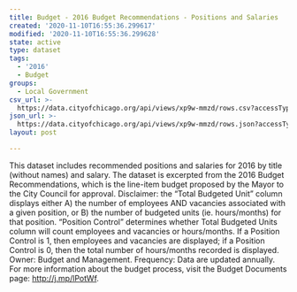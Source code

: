 ```yaml
---
title: Budget - 2016 Budget Recommendations - Positions and Salaries
created: '2020-11-10T16:55:36.299617'
modified: '2020-11-10T16:55:36.299628'
state: active
type: dataset
tags:
  - '2016'
  - Budget
groups:
  - Local Government
csv_url: >-
  https://data.cityofchicago.org/api/views/xp9w-mmzd/rows.csv?accessType=DOWNLOAD
json_url: >-
  https://data.cityofchicago.org/api/views/xp9w-mmzd/rows.json?accessType=DOWNLOAD
layout: post

---
```

This dataset includes recommended positions and salaries for 2016 by title (without names) and salary. The dataset is excerpted from the 2016 Budget Recommendations, which is the line-item budget proposed by the Mayor to the City Council for approval. Disclaimer: the “Total Budgeted Unit” column displays either A) the number of employees AND vacancies associated with a given position, or B) the number of budgeted units (ie. hours/months) for that position. “Position Control” determines whether Total Budgeted Units column will count employees and vacancies or hours/months. If a Position Control is 1, then employees and vacancies are displayed; if a Position Control is 0, then the total number of hours/months recorded is displayed. Owner: Budget and Management. Frequency: Data are updated annually. For more information about the budget process, visit the Budget Documents page: http://j.mp/lPotWf.
